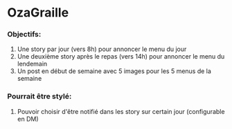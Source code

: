 # OzaGraille

### Objectifs:
  1. Une story par jour (vers 8h) pour annoncer le menu du jour
  2. Une deuxième story après le repas (vers 14h) pour annoncer le menu du lendemain
  3. Un post en début de semaine avec 5 images pour les 5 menus de la semaine
  
### Pourrait être stylé:
  1. Pouvoir choisir d'être notifié dans les story sur certain jour (configurable en DM)
